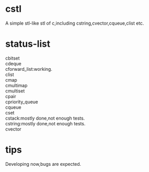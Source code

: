 # cstl
A simple stl-like stl of c,including cstring,cvector,cqueue,clist etc.
# status-list
cbitset  
cdeque  
cforward_list:working.  
clist  
cmap  
cmultimap  
cmultiset  
cpair  
cpriority_queue  
cqueue  
cset  
cstack:mostly done,not enough tests.  
cstring:mostly done,not enough tests.  
cvector  
# tips
Developing now,bugs are expected.
